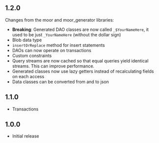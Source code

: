 ## 1.2.0
Changes from the moor and moor_generator libraries:
- __Breaking__: Generated DAO classes are now called `_$YourNameHere`, it used to
be just `_YourNameHere` (without the dollar sign)
- Blob data type
- `insertOrReplace` method for insert statements
- DAOs can now operate on transactions
- Custom constraints
- Query streams are now cached so that equal queries yield identical streams.
  This can improve performance.
- Generated classes now use lazy getters instead of recalculating fields on each access
- Data classes can be converted from and to json

## 1.1.0
- Transactions

## 1.0.0
- Initial release